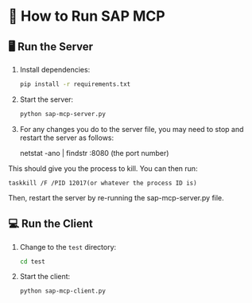 # 🚀 How to Run SAP MCP

## 🖥️ Run the Server

1. Install dependencies:
   ```sh
   pip install -r requirements.txt
   ```
2. Start the server:
   ```sh
   python sap-mcp-server.py
   ```
3. For any changes you do to the server file, you may need to stop and restart the server as follows:

   netstat -ano | findstr :8080 (the port number)
   
This should give you the process to kill. You can then run:

    taskkill /F /PID 12017(or whatever the process ID is)

Then, restart the server by re-running the sap-mcp-server.py file.


## 💻 Run the Client

1. Change to the `test` directory:
   ```sh
   cd test
   ```
2. Start the client:
   ```sh
   python sap-mcp-client.py
   ```
